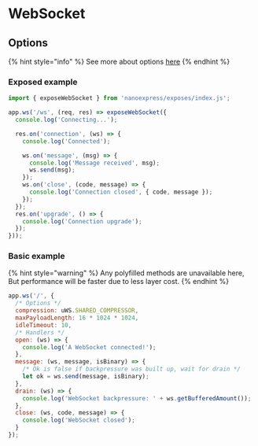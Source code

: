 # WebSocket

## Options

{% hint style="info" %}
See more about options [here](https://unetworking.github.io/uWebSockets.js/generated/interfaces/websocketbehavior.html)
{% endhint %}

### Exposed example

```javascript
import { exposeWebSocket } from 'nanoexpress/exposes/index.js';

app.ws('/ws', (req, res) => exposeWebSocket({
  console.log('Connecting...');

  res.on('connection', (ws) => {
    console.log('Connected');

    ws.on('message', (msg) => {
      console.log('Message received', msg);
      ws.send(msg);
    });
    ws.on('close', (code, message) => {
      console.log('Connection closed', { code, message });
    });
  });
  res.on('upgrade', () => {
    console.log('Connection upgrade');
  });
}));
```

### Basic example

{% hint style="warning" %}
Any polyfilled methods are unavailable here, But performance will be faster due to less layer cost.
{% endhint %}

```javascript
app.ws('/', {
  /* Options */
  compression: uWS.SHARED_COMPRESSOR,
  maxPayloadLength: 16 * 1024 * 1024,
  idleTimeout: 10,
  /* Handlers */
  open: (ws) => {
    console.log('A WebSocket connected!');
  },
  message: (ws, message, isBinary) => {
    /* Ok is false if backpressure was built up, wait for drain */
    let ok = ws.send(message, isBinary);
  },
  drain: (ws) => {
    console.log('WebSocket backpressure: ' + ws.getBufferedAmount());
  },
  close: (ws, code, message) => {
    console.log('WebSocket closed');
  }
});
```

